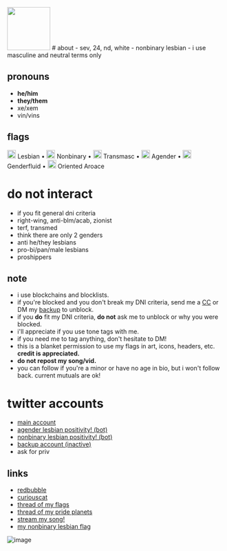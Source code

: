 <img src="https://pbs.twimg.com/profile_images/1431246860363177985/9uoc34_b_400x400.jpg"  width=100 />
# about
- sev, 24, nd, white
- nonbinary lesbian
- i use masculine and neutral terms only

## pronouns

- **he/him**
- **they/them**
- xe/xem
- vin/vins

## flags
<img src="https://pbs.twimg.com/media/EyJ6deeWUAEdlEJ?format=png&name=large"  width=20 /> Lesbian • <img src="https://pbs.twimg.com/media/EyJ6dozWgAMzmOx?format=png&name=large"  width=20 /> Nonbinary • <img src="https://pbs.twimg.com/media/E-KWnfOXoAITa2p?format=png&name=900x900"  width=20 /> Transmasc • <img src="https://pbs.twimg.com/media/EyJ6d0rXMAA2ffB?format=png&name=large"  width=20 /> Agender • <img src="https://pbs.twimg.com/media/E-KWnvpXEAAkORY?format=jpg&name=large"  width=20 /> Genderfluid • <img src="https://pbs.twimg.com/media/E-KWn7tXMAA1dR6?format=png&name=small"  width=20 /> Oriented Aroace

# do not interact

- if you fit general dni criteria 
- right-wing, anti-blm/acab, zionist
- terf, transmed
- think there are only 2 genders
- anti he/they lesbians 
- pro-bi/pan/male lesbians
- proshippers


## note

- i use blockchains and blocklists. 
- if you're blocked and you don't break my DNI criteria, send me a [CC](https://curiouscat.me/theybian) or DM my [backup](https://twitter.com/theybian1) to unblock. 
- if you **do** fit my DNI criteria, **do not** ask me to unblock or why you were blocked.
- i'll appreciate if you use tone tags with me.
- if you need me to tag anything, don't hesitate to DM!
- this is a blanket permission to use my flags in art, icons, headers, etc. **credit is appreciated.**
- **do not repost my song/vid.**
- you can follow if you're a minor or have no age in bio, but i won't follow back. current mutuals are ok!


# twitter accounts

- [main account](https://twitter.com/theybian)
- [agender lesbian positivity! (bot)](https://twitter.com/agenderlesbians)
- [nonbinary lesbian positivity! (bot)](https://twitter.com/enbylesbians)
- [backup account (inactive)](https://twitter.com/theybian1)
- ask for priv


## links
- [redbubble](https://theybian.redbubble.com)
- [curiouscat](https://curiouscat.com/theybian)
- [thread of my flags](https://twitter.com/theybian/status/1308435954168979465?s=19)
- [thread of my pride planets](https://twitter.com/theybian/status/1393646080659705861)
- [stream my song!](https://twitter.com/theybian/status/1300540997185810433)
- [my nonbinary lesbian flag](https://twitter.com/theybian/status/1403722750280220681)

![image](https://pbs.twimg.com/profile_banners/1275422406941839361/1630070429/1080x360)

